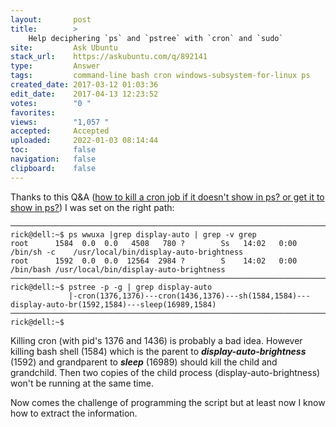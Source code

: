 ```yaml
---
layout:       post
title:        >
    Help deciphering `ps` and `pstree` with `cron` and `sudo`
site:         Ask Ubuntu
stack_url:    https://askubuntu.com/q/892141
type:         Answer
tags:         command-line bash cron windows-subsystem-for-linux ps
created_date: 2017-03-12 01:03:36
edit_date:    2017-04-13 12:23:52
votes:        "0 "
favorites:    
views:        "1,057 "
accepted:     Accepted
uploaded:     2022-01-03 08:14:44
toc:          false
navigation:   false
clipboard:    false
---
```


Thanks to this Q&A ([how to kill a cron job if it doesn&#39;t show in ps? or get it to show in ps?][1]) I was set on the right path:

``` 
───────────────────────────────────────────────────────────────────────────────
rick@dell:~$ ps wwuxa |grep display-auto | grep -v grep
root      1584  0.0  0.0   4508   780 ?        Ss   14:02   0:00 /bin/sh -c    /usr/local/bin/display-auto-brightness
root      1592  0.0  0.0  12564  2984 ?        S    14:02   0:00 /bin/bash /usr/local/bin/display-auto-brightness
───────────────────────────────────────────────────────────────────────────────
rick@dell:~$ pstree -p -g | grep display-auto
             |-cron(1376,1376)---cron(1436,1376)---sh(1584,1584)---display-auto-br(1592,1584)---sleep(16989,1584)
───────────────────────────────────────────────────────────────────────────────
rick@dell:~$ 

```

Killing cron (with pid's 1376 and 1436) is probably a bad idea. However killing bash shell (1584) which is the parent to ***display-auto-brightness*** (1592) and grandparent to ***sleep*** (16989) should kill the child and grandchild. Then two copies of the child process (display-auto-brightness) won't be running at the same time.

Now comes the challenge of programming the script but at least now I know how to extract the information.

  [1]: https://askubuntu.com/questions/100244/how-to-kill-a-cron-job-if-it-doesnt-show-in-ps-or-get-it-to-show-in-ps

